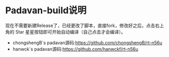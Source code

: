 # Padavan-build说明
现在不需要新建Release了，已经更改了脚本，直接fork，修改好之后，点击右上角的 Star 星星按钮即可开始自动编译（自己点击才会编译）。
- chongshengB`s padavan源码:https://github.com/chongshengB/rt-n56u
- hanwck`s padavan源码:https://github.com/hanwckf/rt-n56u


